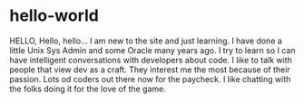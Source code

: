 # hello-world
HELLO, Hello, hello...
I am new to the site and just learning.  I have done a little Unix Sys Admin and some Oracle many years ago.  I try to learn so I can have intelligent conversations with developers about code.  I like to talk with people that view dev as a craft.  They interest me the most because of their passion.  Lots od coders out there now for the paycheck.  I like chatting with the folks doing it for the love of the game.
